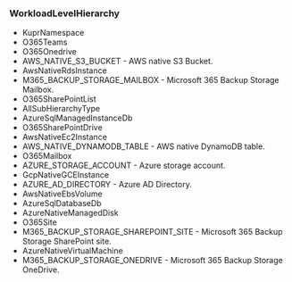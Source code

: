 ### WorkloadLevelHierarchy
- KuprNamespace
- O365Teams
- O365Onedrive
- AWS_NATIVE_S3_BUCKET - AWS native S3 Bucket.
- AwsNativeRdsInstance
- M365_BACKUP_STORAGE_MAILBOX - Microsoft 365 Backup Storage Mailbox.
- O365SharePointList
- AllSubHierarchyType
- AzureSqlManagedInstanceDb
- O365SharePointDrive
- AwsNativeEc2Instance
- AWS_NATIVE_DYNAMODB_TABLE - AWS native DynamoDB table.
- O365Mailbox
- AZURE_STORAGE_ACCOUNT - Azure storage account.
- GcpNativeGCEInstance
- AZURE_AD_DIRECTORY - Azure AD Directory.
- AwsNativeEbsVolume
- AzureSqlDatabaseDb
- AzureNativeManagedDisk
- O365Site
- M365_BACKUP_STORAGE_SHAREPOINT_SITE - Microsoft 365 Backup Storage SharePoint site.
- AzureNativeVirtualMachine
- M365_BACKUP_STORAGE_ONEDRIVE - Microsoft 365 Backup Storage OneDrive.
